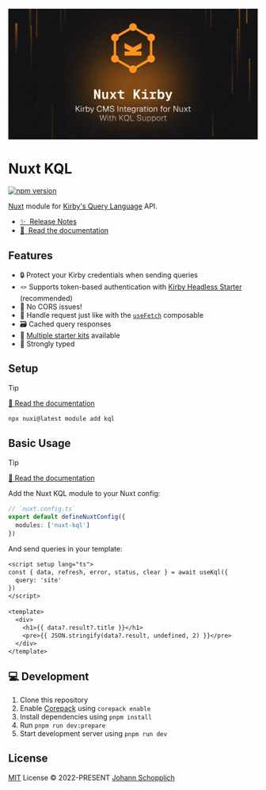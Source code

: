 [![nuxt-kql](./docs/public/og.jpg)](https://nuxt-kql.byjohann.dev)

# Nuxt KQL

[![npm version](https://img.shields.io/npm/v/nuxt-kql?color=a1b858&label=)](https://www.npmjs.com/package/nuxt-kql)

[Nuxt](https://nuxt.com) module for [Kirby's Query Language](https://github.com/getkirby/kql) API.

- [✨ &nbsp;Release Notes](https://github.com/johannschopplich/nuxt-kql/releases)
- [📖 &nbsp;Read the documentation](https://nuxt-kql.byjohann.dev)

## Features

- 🔒 Protect your Kirby credentials when sending queries
- 🪢 Supports token-based authentication with [Kirby Headless Starter](https://github.com/johannschopplich/kirby-headless-starter) (recommended)
- 🤹 No CORS issues!
- 🍱 Handle request just like with the [`useFetch`](https://nuxt.com/docs/getting-started/data-fetching/#usefetch) composable
- 🗃 Cached query responses
- 🦦 [Multiple starter kits](https://nuxt-kql.byjohann.dev/guide/starters) available
- 🦾 Strongly typed

## Setup

> [!TIP]
> [📖 Read the documentation](https://nuxt-kql.byjohann.dev)

```bash
npx nuxi@latest module add kql
```

## Basic Usage

> [!TIP]
> [📖 Read the documentation](https://nuxt-kql.byjohann.dev)

Add the Nuxt KQL module to your Nuxt config:

```ts
// `nuxt.config.ts`
export default defineNuxtConfig({
  modules: ['nuxt-kql']
})
```

And send queries in your template:

```vue
<script setup lang="ts">
const { data, refresh, error, status, clear } = await useKql({
  query: 'site'
})
</script>

<template>
  <div>
    <h1>{{ data?.result?.title }}</h1>
    <pre>{{ JSON.stringify(data?.result, undefined, 2) }}</pre>
  </div>
</template>
```

## 💻 Development

1. Clone this repository
2. Enable [Corepack](https://github.com/nodejs/corepack) using `corepack enable`
3. Install dependencies using `pnpm install`
4. Run `pnpm run dev:prepare`
5. Start development server using `pnpm run dev`

## License

[MIT](./LICENSE) License © 2022-PRESENT [Johann Schopplich](https://github.com/johannschopplich)
